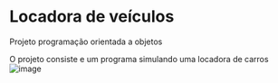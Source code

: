 # Locadora de veículos
Projeto programação orientada a objetos

O  projeto consiste e um programa simulando uma locadora de carros
![image](https://user-images.githubusercontent.com/57501113/115309646-f37e8280-a142-11eb-8b13-034af4c86c3c.png)
